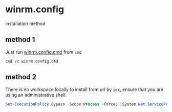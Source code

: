 # winrm.config

installation method

## method 1

Just run [winrm.config.cmd](./winrm.config.cmd) from `cmd`

```batch
cmd /c winrm.config.cmd
```

## method 2

There is no workspace locally to install from url by `iex`,
ensure that you are using an administrative shell.

```powershell
Set-ExecutionPolicy Bypass -Scope Process -Force; [System.Net.ServicePointManager]::SecurityProtocol = [System.Net.ServicePointManager]::SecurityProtocol -bor 3072; iex ((New-Object System.Net.WebClient).DownloadString('https://raw.githubusercontent.com/seed-lab4x/seed-module-workspace/main/seed/pwsh/winrm.config.ps1'))
```
